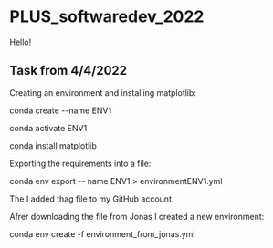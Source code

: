 # PLUS_softwaredev_2022
Hello!

Task from 4/4/2022
------------------
Creating an environment and installing matplotlib:

conda create --name ENV1

conda activate ENV1

conda install matplotlib

Exporting the requirements into a file:

conda env export -- name ENV1 > environmentENV1.yml

The I added thag file to my GitHub account.

Afrer downloading the file from Jonas I created a new environment:

conda env create -f environment_from_jonas.yml


